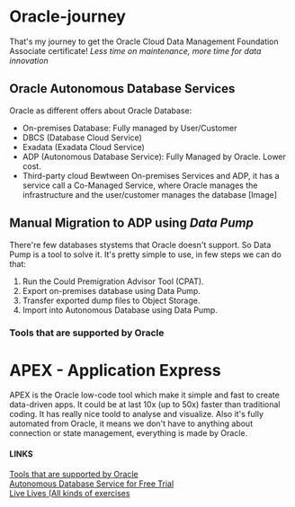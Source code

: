 # Oracle-journey
That's my journey to get the Oracle Cloud Data Management Foundation Associate certificate!
*Less time on maintenance, more time for data innovation*

## Oracle Autonomous Database Services
Oracle as different offers about Oracle Database:
- On-premises Database: Fully managed by User/Customer
- DBCS (Database Cloud Service)
- Exadata (Exadata Cloud Service)
- ADP (Autonomous Database Service): Fully Managed by Oracle. Lower cost. 
- Third-party cloud
Bewtween On-premises Services and ADP, it has a service call a Co-Managed Service, where Oracle manages the infrastructure and the user/customer manages the database
[Image]
## Manual Migration to ADP using *Data Pump*
There're few databases stystems that Oracle doesn't support. So Data Pump is a tool to solve it. 
It's pretty simple to use, in few steps we can do that:
1. Run the Could Premigration Advisor Tool (CPAT).
2. Export on-premises database using Data Pump.
3. Transfer exported dump files to Object Storage.
4. Import into Autonomous Database using Data Pump.
### Tools that are supported by Oracle 

# APEX - Application Express
APEX is the Oracle low-code tool which make it simple and fast to create data-driven apps.
It could be at last 10x (up to 50x) faster than traditional coding.
It has really nice toold to analyse and visualize.
Also it's fully automated from Oracle, it means we don't have to anything about connection or state management, everything is made by Oracle. 
#### LINKS
[Tools that are supported by Oracle](www.oracle.com/autonomous-database/tools/) </br>
[Autonomous Database Service for Free Trial](www,oracle.com/cloud/free) </br>
[Live Lives (All kinds of exercises](www.developer.oracle.com/livelabs) </br>




